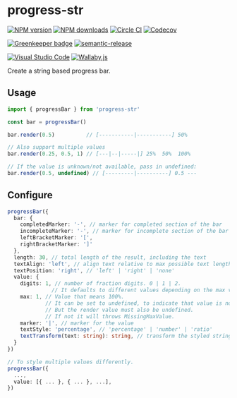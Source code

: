 # progress-str

[![NPM version][npm-image]][npm-url]
[![NPM downloads][downloads-image]][downloads-url]
[![Circle CI][circleci-image]][circleci-url]
[![Codecov][codecov-image]][codecov-url]

[![Greenkeeper badge][green-keeper-image]][green-keeper-url]
[![semantic-release][semantic-release-image]][semantic-release-url]

[![Visual Studio Code][vscode-image]][vscode-url]
[![Wallaby.js][wallaby-image]][wallaby-url]

Create a string based progress bar.

## Usage

```ts
import { progressBar } from 'progress-str'

const bar = progressBar()

bar.render(0.5)          // [-----------|-----------] 50%

// Also support multiple values
bar.render(0.25, 0.5, 1) // [---|--|-----|] 25%  50%  100%

// If the value is unknown/not available, pass in undefined:
bar.render(0.5, undefined) // [---------|----------] 0.5 ---
```

## Configure

```ts
progressBar({
  bar: {
    completedMarker: '-', // marker for completed section of the bar
    incompleteMarker: '-', // marker for incomplete section of the bar
    leftBracketMarker: '[',
    rightBracketMarker: ']'
  },
  length: 30, // total length of the result, including the text
  textAlign: 'left', // align text relative to max possible text length of each entry.
  textPosition: 'right', // 'left' | 'right' | 'none'
  value: {
    digits: 1, // number of fraction digits. 0 | 1 | 2.
              // It defaults to different values depending on the max value.
    max: 1, // Value that means 100%.
            // It can be set to undefined, to indicate that value is not available.
            // But the render value must also be undefined.
            // If not it will throws MissingMaxValue.
    marker: '|', // marker for the value
    textStyle: 'percentage', // 'percentage' | 'number' | 'ratio'
    textTransform(text: string): string, // transform the styled string, can use this to color the text
  }
})

// To style multiple values differently.
progressBar({
  ...,
  value: [{ ... }, { ... }, ...],
})
```

[circleci-image]: https://circleci.com/gh/unional/progress-str/tree/master.svg?style=shield
[circleci-url]: https://circleci.com/gh/unional/progress-str/tree/master
[codecov-image]: https://codecov.io/gh/unional/progress-str/branch/master/graph/badge.svg
[codecov-url]: https://codecov.io/gh/unional/progress-str
[downloads-image]: https://img.shields.io/npm/dm/progress-str.svg?style=flat
[downloads-url]: https://npmjs.org/package/progress-str
[green-keeper-image]:https://badges.greenkeeper.io/unional/progress-str.svg
[green-keeper-url]:https://greenkeeper.io/
[npm-image]: https://img.shields.io/npm/v/progress-str.svg?style=flat
[npm-url]: https://npmjs.org/package/progress-str
[semantic-release-image]:https://img.shields.io/badge/%20%20%F0%9F%93%A6%F0%9F%9A%80-semantic--release-e10079.svg
[semantic-release-url]:https://github.com/semantic-release/semantic-release
[vscode-image]: https://img.shields.io/badge/vscode-ready-green.svg
[vscode-url]: https://code.visualstudio.com/
[wallaby-image]: https://img.shields.io/badge/wallaby.js-configured-green.svg
[wallaby-url]: https://wallabyjs.com

